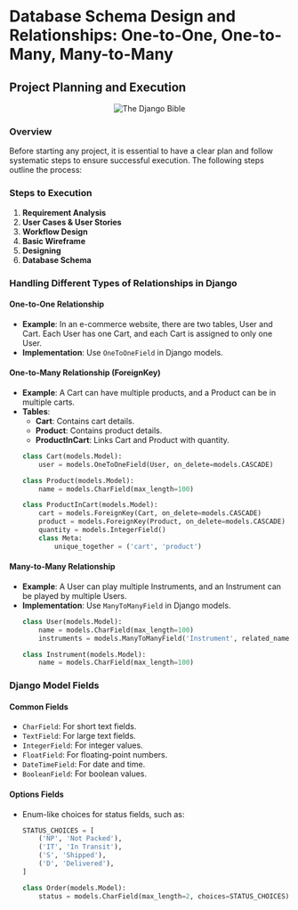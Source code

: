 # Database Schema Design and Relationships: One-to-One, One-to-Many, Many-to-Many

## Project Planning and Execution

<p align="center">
  <img src="https://github.com/SAURABHSINGHDHAMI/The-Django-Bible/assets/95751390/f1373c63-0443-4ca5-843c-945c203a3029" alt="The Django Bible">
</p>

### Overview

Before starting any project, it is essential to have a clear plan and follow systematic steps to ensure successful execution. The following steps outline the process:

### Steps to Execution

1. **Requirement Analysis**
2. **User Cases & User Stories**
3. **Workflow Design**
4. **Basic Wireframe**
5. **Designing**
6. **Database Schema**

### Handling Different Types of Relationships in Django

#### One-to-One Relationship

- **Example**: In an e-commerce website, there are two tables, User and Cart. Each User has one Cart, and each Cart is assigned to only one User.
- **Implementation**: Use `OneToOneField` in Django models.

#### One-to-Many Relationship (ForeignKey)

- **Example**: A Cart can have multiple products, and a Product can be in multiple carts.
- **Tables**:
  - **Cart**: Contains cart details.
  - **Product**: Contains product details.
  - **ProductInCart**: Links Cart and Product with quantity.
  ```python
  class Cart(models.Model):
      user = models.OneToOneField(User, on_delete=models.CASCADE)
  
  class Product(models.Model):
      name = models.CharField(max_length=100)
  
  class ProductInCart(models.Model):
      cart = models.ForeignKey(Cart, on_delete=models.CASCADE)
      product = models.ForeignKey(Product, on_delete=models.CASCADE)
      quantity = models.IntegerField()
      class Meta:
          unique_together = ('cart', 'product')
  ```

#### Many-to-Many Relationship

- **Example**: A User can play multiple Instruments, and an Instrument can be played by multiple Users.
- **Implementation**: Use `ManyToManyField` in Django models.
  ```python
  class User(models.Model):
      name = models.CharField(max_length=100)
      instruments = models.ManyToManyField('Instrument', related_name='players')
  
  class Instrument(models.Model):
      name = models.CharField(max_length=100)
  ```

### Django Model Fields

#### Common Fields

- `CharField`: For short text fields.
- `TextField`: For large text fields.
- `IntegerField`: For integer values.
- `FloatField`: For floating-point numbers.
- `DateTimeField`: For date and time.
- `BooleanField`: For boolean values.

#### Options Fields

- Enum-like choices for status fields, such as:
  ```python
  STATUS_CHOICES = [
      ('NP', 'Not Packed'),
      ('IT', 'In Transit'),
      ('S', 'Shipped'),
      ('D', 'Delivered'),
  ]
  
  class Order(models.Model):
      status = models.CharField(max_length=2, choices=STATUS_CHOICES)
  ```
